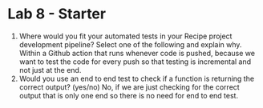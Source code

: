 # Lab 8 - Starter
1) Where would you fit your automated tests in your Recipe project development pipeline? Select one of the following and explain why.  
Within a Github action that runs whenever code is pushed, because we want to test the code for every push so that testing is incremental and not just at the end.
2) Would you use an end to end test to check if a function is returning the correct output? (yes/no)
No, if we are just checking for the correct output that is only one end so there is no need for end to end test.
